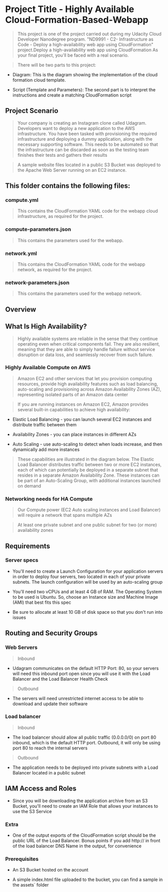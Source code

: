 # Project Title - Highly Available Cloud-Formation-Based-Webapp

> This project is one of the project carried out during my Udacity Cloud Developer Nanodegree program. "ND9991 - C2- Infrastructure as Code - Deploy a high-availability web app using CloudFormation" project.Deploy a high-availability web app using CloudFormation
As your final project, you'll be faced with a real scenario.

> There will be two parts to this project:

- Diagram: This is the diagram showing the implementation of the cloud formation cloud template. 

-  Script (Template and Parameters): The second part is to interpret the instructions and create a matching CloudFormation script


## Project Scenario
> Your company is creating an Instagram clone called Udagram. Developers want to deploy a new application to the AWS infrastructure. You have been tasked with provisioning the required infrastructure and deploying a dummy application, along with the necessary supporting software. This needs to be automated so that the infrastructure can be discarded as soon as the testing team finishes their tests and gathers their results

> A sample website files located in a public S3 Bucket was deployed to the Apache Web Server running on an EC2 instance. 

## This folder contains the following files:

### compute.yml

> This contains the CloudFormation YAML code for the webapp cloud infrastructure, as required for the project.

### compute-parameters.json

> This contains the parameters used for the webapp.

### network.yml

> This contains the CloudFormation YAML code for the webapp network, as required for the project.

### network-parameters.json

> This contains the parameters used for the webapp network.

## Overview

## What Is High Availability?
> Highly available systems are reliable in the sense that they continue operating even when critical components fail. They are also resilient, meaning that they are able to simply handle failure without service disruption or data loss, and seamlessly recover from such failure.

### Highly Available Compute on AWS
> Amazon EC2 and other services that let you provision computing resources, provide high availability features such as load balancing, auto-scaling and provisioning across Amazon Availability Zones (AZ), representing isolated parts of an Amazon data center

> If you are running instances on Amazon EC2, Amazon provides several built-in capabilities to achieve high availability:

- Elastic Load Balancing - you can launch several EC2 instances and distribute traffic between them

- Availability Zones - you can place instances in different AZs

- Auto Scaling - use auto-scaling to detect when loads increase, and then dynamically add more instances

> These capabilities are illustrated in the diagram below. The Elastic Load Balancer distributes traffic between two or more EC2 instances, each of which can potentially be deployed in a separate subnet that resides in a separate Amazon Availability Zone. These instances can be part of an Auto-Scaling Group, with additional instances launched on demand

### Networking needs for HA Compute
> Our Compute power (EC2 Auto scaling instances and Load Balancer) will require a network that spans multiple AZs

> At least one private subnet and one public subnet for two (or more) availability zones


## Requirements
### Server specs
- You'll need to create a Launch Configuration for your application servers in order to deploy four servers, two located in each of your private subnets. The launch configuration will be used by an auto-scaling group

- You'll need two vCPUs and at least 4 GB of RAM. The Operating System to be used is Ubuntu. So, choose an Instance size and Machine Image (AMI) that best fits this spec

- Be sure to allocate at least 10 GB of disk space so that you don't run into issues

## Routing and Security Groups
### Web Servers
> Inbound

- Udagram communicates on the default HTTP Port: 80, so your servers will need this inbound port open since you will use it with the Load Balancer and the Load Balancer Health Check

> Outbound

- The servers will need unrestricted internet access to be able to download and update their software

### Load balancer
> Inbound

- The load balancer should allow all public traffic (0.0.0.0/0) on port 80 inbound, which is the default HTTP port. Outbound, it will only be using port 80 to reach the internal servers

> Outbound

- The application needs to be deployed into private subnets with a Load Balancer located in a public subnet

## IAM Access and Roles
- Since you will be downloading the application archive from an S3 Bucket, you'll need to create an IAM Role that allows your instances to use the S3 Service

### Extra
- One of the output exports of the CloudFormation script should be the public URL of the Load Balancer. Bonus points if you add http:// in front of the load balancer DNS Name in the output, for convenience

### Prerequisites
- An S3 Bucket hosted on the account

- A simple index.html file uploaded to the bucket, you can find a sample in the assets` folder
